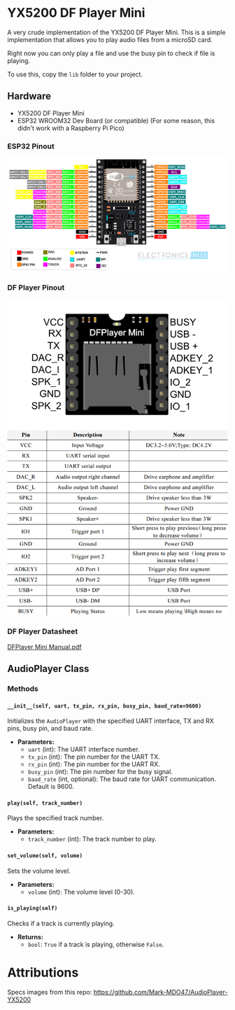 # YX5200 DF Player Mini
A very crude implementation of the YX5200 DF Player Mini. 
This is a simple implementation that allows you to play audio files from a microSD card.

Right now you can only play a file and use the busy pin to check if file is playing.

To use this, copy the `lib` folder to your project.

## Hardware
- YX5200 DF Player Mini
- ESP32 WROOM32 Dev Board (or compatible)
(For some reason, this didn't work with a Raspberry Pi Pico)

### ESP32 Pinout
![ESP32-Pinout.jpg](.specs%2FESP32-Pinout.jpg)

### DF Player Pinout
![YX5200_MP3player.png](.specs%2FYX5200_MP3player.png)
![YX5200_MP3player_pinouts.png](.specs%2FYX5200_MP3player_pinouts.png)

### DF Player Datasheet
[DFPlayer Mini Manual.pdf](.specs%2FDFPlayer%20Mini%20Manual.pdf)

## AudioPlayer Class
### Methods

#### `__init__(self, uart, tx_pin, rx_pin, busy_pin, baud_rate=9600)`
Initializes the `AudioPlayer` with the specified UART interface, TX and RX pins, busy pin, and baud rate.

- **Parameters:**
  - `uart` (int): The UART interface number.
  - `tx_pin` (int): The pin number for the UART TX.
  - `rx_pin` (int): The pin number for the UART RX.
  - `busy_pin` (int): The pin number for the busy signal.
  - `baud_rate` (int, optional): The baud rate for UART communication. Default is 9600.

#### `play(self, track_number)`
Plays the specified track number.

- **Parameters:**
  - `track_number` (int): The track number to play.

#### `set_volume(self, volume)`
Sets the volume level.

- **Parameters:**
  - `volume` (int): The volume level (0-30).

#### `is_playing(self)`
Checks if a track is currently playing.

- **Returns:**
  - `bool`: `True` if a track is playing, otherwise `False`.


# Attributions
Specs images from this repo: https://github.com/Mark-MDO47/AudioPlayer-YX5200
